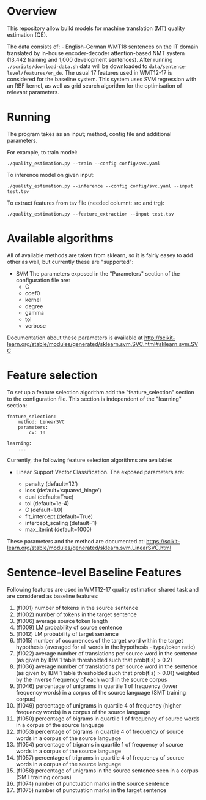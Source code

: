 Overview
========
This repository allow build models for machine translation (MT) quality estimation (QE).

The data consists of:
    - English-German WMT18 sentences on the IT domain translated by in-house encoder-decoder attention-based NMT system (13,442 training and 1,000 development sentences). After running `./scripts/download-data.sh` data will be downloaded to `data/sentence-level/features/en_de`. The usual 17 features used in WMT12-17 is considered for the baseline system. This system uses SVM regression with an RBF kernel, as well as grid search algorithm for the optimisation of relevant parameters.


Running
=======
The program takes as an input; method, config file and additional parameters.

For example, to train model:
```
./quality_estimation.py --train --config config/svc.yaml
```

To inference model on given input:
```
./quality_estimation.py --inference --config config/svc.yaml --input test.tsv
```

To extract features from tsv file (needed columnt: src and trg):
```
./quality_estimation.py --feature_extraction --input test.tsv
```



Available algorithms
====================
All of available methods are taken from sklearn, so it is fairly easey to add other
as well, but currently these are "supported":

* SVM
The parameters exposed in the "Parameters" section of the configuration file are:
    - C
    - coef0
    - kernel
    - degree
    - gamma
    - tol
    - verbose

Documentation about these parameters is available at
http://scikit-learn.org/stable/modules/generated/sklearn.svm.SVC.html#sklearn.svm.SVC


Feature selection
=================
To set up a feature selection algorithm add the "feature_selection" section to the 
configuration file. This section is independent of the "learning" section:

```
feature_selection:
    method: LinearSVC
    parameters:
        cv: 10

learning:
    ...
```

Currently, the following feature selection algorithms are available:

* Linear Support Vector Classification. The exposed parameters are:

    - penalty (default=’l2’)
    - loss (default=’squared_hinge’)
    - dual (default=True)
    - tol (default=1e-4)
    - C (default=1.0)
    - fit_intercept (default=True)
    - intercept_scaling (default=1)
    - max_iterint (default=1000)

These parameters and the method are documented at:
https://scikit-learn.org/stable/modules/generated/sklearn.svm.LinearSVC.html


Sentence-level Baseline Features
================================
Following features are used in WMT12-17 quality estimation shared task and are considered as baseline features:

1. (f1001) number of tokens in the source sentence
2. (f1002) number of tokens in the target sentence
3. (f1006) average source token length
4. (f1009) LM probability of source sentence
5. (f1012) LM probability of target sentence
6. (f1015) number of occurrences of the target word within the target hypothesis (averaged for all words in the hypothesis - type/token ratio)
7. (f1022) average number of translations per source word in the sentence (as given by IBM 1 table thresholded such that prob(t|s) > 0.2)
8. (f1036) average number of translations per source word in the sentence (as given by IBM 1 table thresholded such that prob(t|s) > 0.01) weighted by the inverse frequency of each word in the source corpus
9. (f1046) percentage of unigrams in quartile 1 of frequency (lower frequency words) in a corpus of the source language (SMT training corpus)
10. (f1049) percentage of unigrams in quartile 4 of frequency (higher frequency words) in a corpus of the source language
11. (f1050) percentage of bigrams in quartile 1 of frequency of source words in a corpus of the source language
12. (f1053) percentage of bigrams in quartile 4 of frequency of source words in a corpus of the source language
13. (f1054) percentage of trigrams in quartile 1 of frequency of source words in a corpus of the source language
14. (f1057) percentage of trigrams in quartile 4 of frequency of source words in a corpus of the source language
15. (f1058) percentage of unigrams in the source sentence seen in a corpus (SMT training corpus)
16. (f1074) number of punctuation marks in the source sentence
17. (f1075) number of punctuation marks in the target sentence

